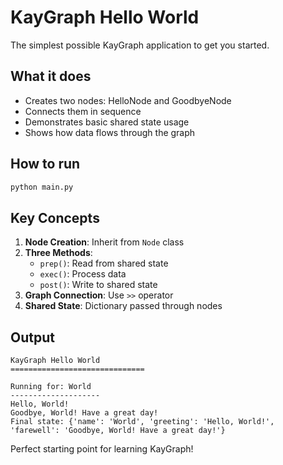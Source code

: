 # KayGraph Hello World

The simplest possible KayGraph application to get you started.

## What it does

- Creates two nodes: HelloNode and GoodbyeNode
- Connects them in sequence
- Demonstrates basic shared state usage
- Shows how data flows through the graph

## How to run

```bash
python main.py
```

## Key Concepts

1. **Node Creation**: Inherit from `Node` class
2. **Three Methods**: 
   - `prep()`: Read from shared state
   - `exec()`: Process data
   - `post()`: Write to shared state
3. **Graph Connection**: Use `>>` operator
4. **Shared State**: Dictionary passed through nodes

## Output

```
KayGraph Hello World
==============================

Running for: World
--------------------
Hello, World!
Goodbye, World! Have a great day!
Final state: {'name': 'World', 'greeting': 'Hello, World!', 'farewell': 'Goodbye, World! Have a great day!'}
```

Perfect starting point for learning KayGraph!